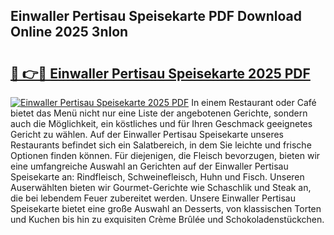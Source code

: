 ## Einwaller Pertisau Speisekarte PDF Download Online 2025 3nlon

# <h2><a href="http://gc91wo.nevu.top/?p=Einwaller+Pertisau+Speisekarte">🔗 👉🔴 Einwaller Pertisau Speisekarte 2025 PDF</a></h2>

[![Einwaller Pertisau Speisekarte 2025 PDF](https://i.imgur.com/dBaPXMq.png)](http://gc91wo.nevu.top/?p=Einwaller+Pertisau+Speisekarte)
In einem Restaurant oder Café bietet das Menü nicht nur eine Liste der angebotenen Gerichte, sondern auch die Möglichkeit, ein köstliches und für Ihren Geschmack geeignetes Gericht zu wählen. Auf der Einwaller Pertisau Speisekarte unseres Restaurants befindet sich ein Salatbereich, in dem Sie leichte und frische Optionen finden können. Für diejenigen, die Fleisch bevorzugen, bieten wir eine umfangreiche Auswahl an Gerichten auf der Einwaller Pertisau Speisekarte an: Rindfleisch, Schweinefleisch, Huhn und Fisch. Unseren Auserwählten bieten wir Gourmet-Gerichte wie Schaschlik und Steak an, die bei lebendem Feuer zubereitet werden. Unsere Einwaller Pertisau Speisekarte bietet eine große Auswahl an Desserts, von klassischen Torten und Kuchen bis hin zu exquisiten Crème Brûlée und Schokoladenstückchen.

